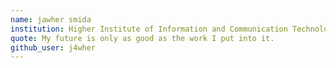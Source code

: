 ```yaml
---
name: jawher smida 
institution: Higher Institute of Information and Communication Technologies ISTIC BC 🚩 
quote: My future is only as good as the work I put into it. 
github_user: j4wher
---
```

